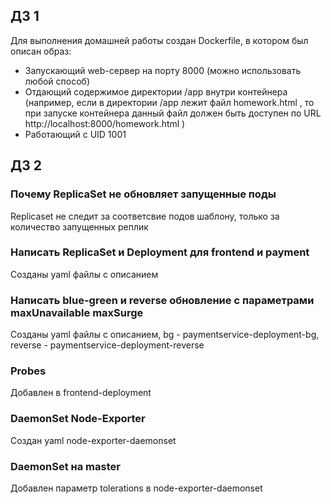 ## ДЗ 1
Для выполнения домашней работы создан Dockerfile, в
котором был описан образ:
* Запускающий web-сервер на порту 8000 (можно использовать любой
способ)
* Отдающий содержимое директории  /app  внутри контейнера (например,
если в директории  /app  лежит файл  homework.html , то при запуске
контейнера данный файл должен быть доступен по URL 
http://localhost:8000/homework.html )
* Работающий с UID 1001

## ДЗ 2
### Почему ReplicaSet не обновляет запущенные поды
Replicaset не следит за соответсвие подов шаблону, только за количество запущенных реплик

### Написать ReplicaSet и Deployment для frontend и payment
Созданы yaml файлы с описанием

### Написать blue-green и reverse обновление с параметрами maxUnavailable maxSurge
Созданы yaml файлы с описанием, bg - paymentservice-deployment-bg, reverse - paymentservice-deployment-reverse

### Probes
Добавлен в frontend-deployment

### DaemonSet Node-Exporter
Создан yaml node-exporter-daemonset

### DaemonSet на master
Добавлен параметр tolerations в node-exporter-daemonset